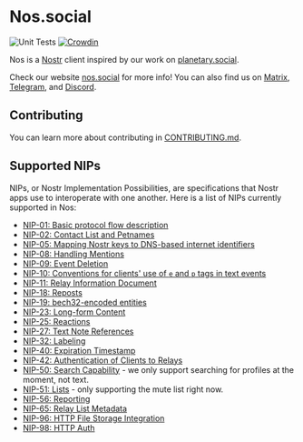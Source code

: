 # Nos.social

![Unit Tests](https://github.com/planetary-social/nos/actions/workflows/main.yml/badge.svg) [![Crowdin](https://badges.crowdin.net/nossocial/localized.svg)](https://crowdin.com/project/nossocial)

Nos is a [Nostr](https://nostr.com) client inspired by our work on [planetary.social](https://planetary.social). 

Check our website [nos.social](https://nos.social/) for more info! You can also find us on [Matrix](https://matrix.to/#/#planetary:matrix.org), [Telegram](https://t.me/planetarysocial), and [Discord](https://discord.gg/aNgVthyHac).

## Contributing 

You can learn more about contributing in [CONTRIBUTING.md](CONTRIBUTING.md).

## Supported NIPs

NIPs, or Nostr Implementation Possibilities, are specifications that Nostr apps use to interoperate with one another. Here is a list of NIPs currently supported in Nos:

- [NIP-01: Basic protocol flow description](https://github.com/nostr-protocol/nips/blob/master/01.md)
- [NIP-02: Contact List and Petnames](https://github.com/nostr-protocol/nips/blob/master/02.md)
- [NIP-05: Mapping Nostr keys to DNS-based internet identifiers](https://github.com/nostr-protocol/nips/blob/master/05.md)
- [NIP-08: Handling Mentions](https://github.com/nostr-protocol/nips/blob/master/08.md)
- [NIP-09: Event Deletion](https://github.com/nostr-protocol/nips/blob/master/09.md)
- [NIP-10: Conventions for clients' use of `e` and `p` tags in text events](https://github.com/nostr-protocol/nips/blob/master/10.md)
- [NIP-11: Relay Information Document](https://github.com/nostr-protocol/nips/blob/master/11.md)
- [NIP-18: Reposts](https://github.com/nostr-protocol/nips/blob/master/18.md)
- [NIP-19: bech32-encoded entities](https://github.com/nostr-protocol/nips/blob/master/19.md)
- [NIP-23: Long-form Content](https://github.com/nostr-protocol/nips/blob/master/23.md)
- [NIP-25: Reactions](https://github.com/nostr-protocol/nips/blob/master/25.md) 
- [NIP-27: Text Note References](https://github.com/nostr-protocol/nips/blob/master/27.md)
- [NIP-32: Labeling](https://github.com/nostr-protocol/nips/blob/master/32.md)
- [NIP-40: Expiration Timestamp](https://github.com/nostr-protocol/nips/blob/master/40.md)
- [NIP-42: Authentication of Clients to Relays](https://github.com/nostr-protocol/nips/blob/master/42.md)
- [NIP-50: Search Capability](https://github.com/nostr-protocol/nips/blob/master/50.md) - we only support searching for profiles at the moment, not text.
- [NIP-51: Lists](https://github.com/nostr-protocol/nips/blob/master/51.md) - only supporting the mute list right now.
- [NIP-56: Reporting](https://github.com/nostr-protocol/nips/blob/master/56.md)
- [NIP-65: Relay List Metadata](https://github.com/nostr-protocol/nips/blob/master/65.md)
- [NIP-96: HTTP File Storage Integration](https://github.com/nostr-protocol/nips/blob/master/96.md)
- [NIP-98: HTTP Auth](https://github.com/nostr-protocol/nips/blob/master/98.md)
